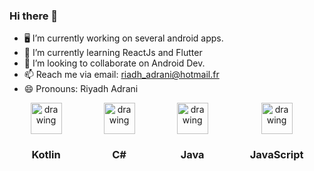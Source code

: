 ### Hi there 👋

<!--
**RiadhAdrani/RiadhAdrani** is a ✨ _special_ ✨ repository because its `README.md` (this file) appears on your GitHub profile.-->

- 🖥️ I’m currently working on several android apps.
- 🌱 I’m currently learning ReactJs and Flutter
- 👯 I’m looking to collaborate on Android Dev.
- 📫 Reach me via email: riadh_adrani@hotmail.fr 
- 😄 Pronouns: Riyadh Adrani

<div style="display: flex; flex-direction: row; justify-content: space-around;">
          <div style="display: flex; flex-direction: column; text-align: center">
               <img
                    src="https://cdn.worldvectorlogo.com/logos/kotlin-1.svg"
                    alt="drawing"
                    width="50"
               />
               <h3>Kotlin</h3>
          </div>
          <div
               style="
                    display: flex;
                    flex-direction: column;
                    justify-content: center;
                    align-items: center;
                    text-align: center;
               "
          >
               <img src="https://cdnlogo.com/logos/c/27/c.svg" alt="drawing" width="50" />
               <h3>C#</h3>
          </div>
          <div
               style="
                    display: flex;
                    flex-direction: column;
                    align-items: center;
                    justify-content: center;
                    text-align: center;
               "
          >
               <img src="https://cdn.worldvectorlogo.com/logos/java.svg" alt="drawing" width="50" />
               <h3>Java</h3>
          </div>
          <div
               style="
                    display: flex;
                    flex-direction: column;
                    align-items: center;
                    justify-content: center;
                    text-align: center;
               "
          >
               <img
                    src="https://upload.wikimedia.org/wikipedia/commons/thumb/9/99/Unofficial_JavaScript_logo_2.svg/480px-Unofficial_JavaScript_logo_2.svg.png"
                    alt="drawing"
                    width="50"
               />
               <h3>JavaScript</h3>
          </div>
     </div>
